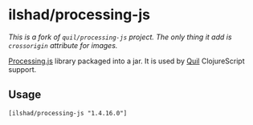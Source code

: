 # ilshad/processing-js

_This is a fork of `quil/processing-js` project. The only thing it add is `crossorigin` attribute for images._

[Processing.js](http://processingjs.org/) library packaged into a jar. It is used by [Quil](https://github.com/quil/quil) ClojureScript support.

## Usage

```[ilshad/processing-js "1.4.16.0"]```
